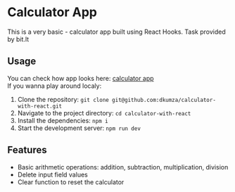 
# Calculator App

This is a very basic - calculator app built using React Hooks. Task provided by bit.lt

## Usage
You can check how app looks here: [calculator app](https://dkumza.github.io/calculator-with-react/) <br>
If you wanna play around localy:
1. Clone the repository: `git clone git@github.com:dkumza/calculator-with-react.git`
2. Navigate to the project directory: `cd calculator-with-react`
3. Install the dependencies: `npm i`
4. Start the development server: `npm run dev`

## Features

- Basic arithmetic operations: addition, subtraction, multiplication, division
- Delete input field values
- Clear function to reset the calculator


